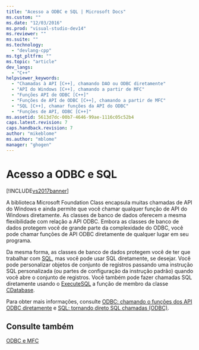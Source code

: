 ```yaml
---
title: "Acesso a ODBC e SQL | Microsoft Docs"
ms.custom: ""
ms.date: "12/03/2016"
ms.prod: "visual-studio-dev14"
ms.reviewer: ""
ms.suite: ""
ms.technology: 
  - "devlang-cpp"
ms.tgt_pltfrm: ""
ms.topic: "article"
dev_langs: 
  - "C++"
helpviewer_keywords: 
  - "Chamadas à API [C++], chamando DAO ou ODBC diretamente"
  - "API do Windows [C++], chamando a partir de MFC"
  - "Funções API de ODBC [C++]"
  - "Funções de API de ODBC [C++], chamando a partir de MFC"
  - "SQL [C++], chamar funções da API do ODBC"
  - "Funções de API, ODBC [C++]"
ms.assetid: 5613d7dc-00b7-4646-99ae-1116c05c52b4
caps.latest.revision: 7
caps.handback.revision: 7
author: "mikeblome"
ms.author: "mblome"
manager: "ghogen"
---
```

# Acesso a ODBC e SQL
[!INCLUDE[vs2017banner](../../assembler/inline/includes/vs2017banner.md)]

A biblioteca Microsoft Foundation Class encapsula muitas chamadas de API do Windows e ainda permite que você chamar qualquer função de API do Windows diretamente. As classes de banco de dados oferecem a mesma flexibilidade com relação a API ODBC. Embora as classes de banco de dados protegem você de grande parte da complexidade do ODBC, você pode chamar funções de API ODBC diretamente de qualquer lugar em seu programa.  
  
 Da mesma forma, as classes de banco de dados protegem você de ter que trabalhar com [SQL](../../data/odbc/sql.md), mas você pode usar SQL diretamente, se desejar. Você pode personalizar objetos de conjunto de registros passando uma instrução SQL personalizada \(ou partes de configuração da instrução padrão\) quando você abre o conjunto de registros. Você também pode fazer chamadas SQL diretamente usando o [ExecuteSQL](../Topic/CDatabase::ExecuteSQL.md) a função de membro da classe [CDatabase](../../mfc/reference/cdatabase-class.md).  
  
 Para obter mais informações, consulte [ODBC: chamando o funções dos API ODBC diretamente](../../data/odbc/odbc-calling-odbc-api-functions-directly.md) e [SQL: tornando direto SQL chamadas \(ODBC\)](../../data/odbc/sql-making-direct-sql-calls-odbc.md).  
  
## Consulte também  
 [ODBC e MFC](../../data/odbc/odbc-and-mfc.md)